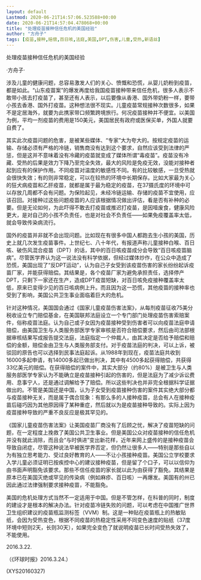 ```yaml
---
layout: default
Lastmod: 2020-06-21T14:57:06.523588+00:00
date: 2020-06-21T14:57:04.478068+00:00
title: "处理疫苗接种信任危机的美国经验"
author: "方舟子"
tags: [疫苗,接种,赔偿,百日咳,法庭,美国,DPT,伤害,儿童,受热,新语丝]
---
```


处理疫苗接种信任危机的美国经验

·方舟子·

涉及儿童的健康问题，总容易激发人们的关心、愤慨和恐慌，从婴儿奶粉到疫苗，都是如此。“山东疫苗案”的爆发再度给我国疫苗接种带来信任危机，很多人表示不敢带小孩去打疫苗了，甚至还有人表示，以后要像从香港、国外带奶粉一样，要带小孩去香港、国外打疫苗。这种想法很不现实。儿童疫苗常规接种次数很多，如果不是定居海外，就要为此携家带口频繁跨境旅行。何况疫苗接种并不便宜。以美国为例，平均一剂疫苗的费用是150美元，美国居民有政府或医保买单，外国人就要自费了。

其实此次疫苗问题的危害，是被某些媒体、“专家”大为夸大的。按规定疫苗的运输、存储必须有严格的冷链，销售商没有达到这个要求，自然应该受到法律的严惩，但是这并不意味着没有冷藏的疫苗就变成了媒体所谓“毒疫苗”。疫苗没有冷藏、受热的后果是效力下降乃至完全失效，最大的风险是免疫无效，没能对接种者起到应有的保护作用。不同疫苗对温度的敏感性不同。有的比较敏感，一旦受热就会很快失效；有的则非常稳定，可以在较热的环境中长期保存。比如大家最为关心的狂犬病疫苗和乙肝疫苗，就都是属于最为稳定的疫苗，在37摄氏度的环境中可以存放几周都不会有问题。为保险起见，未经冷链运输、存储的疫苗不宜使用，应该召回。对接种过这些问题疫苗的人应该根据情况做出评估，看是否有补种的必要。但是无论如何，为此吓得不敢去打疫苗或推迟打疫苗，是因噎废食，健康风险更大，是对自己的小孩不负责任，也是对社会不负责任——如果免疫覆盖率太低，就会导致传染病流行。

国外的疫苗并非就不会出现问题。比如现在有很多中国人都跑去生小孩的美国，历史上就几次发生疫苗事件。上世纪七、八十年代，有报道声称儿童接种白喉、百日咳、破伤风混合疫苗（DPT）的话，其中的百日咳疫苗成分会导致“百日咳疫苗脑病”。尽管医学界认为这一说法没有科学依据，但经过媒体炒作，在公众中造成了恐慌，美国出现了“反DPT运动”，认为自己子女受到该疫苗伤害的家长纷纷起诉疫苗厂家，并能获得赔偿。其结果是，各个疫苗厂家为避免承担责任，选择停产DPT，只剩下一家还在生产，造成DPT疫苗短缺，对百日咳免疫接种覆盖率太低，原来已变得少见的百日咳病例上升。而且因为这一恐慌，其他疫苗的接种率也受到了影响，美国公共卫生事业面临着巨大的危机。

针对这种情况，美国国会通过《国家儿童疫苗伤害法案》，从每剂疫苗征收75美分税收设立专门赔偿基金，在美国联邦法庭设立一个专门部门处理疫苗伤害索赔案件，俗称疫苗法庭。认为自己或子女因为疫苗接种受到伤害者可以向疫苗法庭申请赔偿，由美国卫生与人类服务部医学专家审核是否符合赔偿要求，然后由司法部根据审核结果写成报告提交法庭，法庭指定一个仲裁人，由其决定是否给予赔偿和赔偿的金额，赔偿金由卫生与人类服务部支付。对于疫苗法庭的判决，可以上诉，被驳回的原告也可以选择到民事法庭起诉。从1988年到现在，疫苗法庭共收到16000多起申请，有14000多起已做出判决，其中有4500多起获得赔偿，共获得33亿美元的赔偿。在获得赔偿的案件中，其实大部分（约80%）是被卫生与人类服务部医学专家认为不能确立是疫苗接种引起的伤害的，但是法庭为了减少诉讼费用、息事宁人，还是通过调解给予了赔偿。所以这些判决也并非完全根据科学证据做出的。不管是美国还是中国，认为子女受到疫苗接种伤害的案件其实绝大部分都与疫苗接种无关，而是属于偶合现象：有那么多的人接种疫苗，总会有人在接种疫苗后碰巧因为其他原因得了某种重症，然后就以为是疫苗接种导致的。实际上因为疫苗接种导致的严重不良反应是极其罕见的。

《国家儿童疫苗伤害法案》让美国疫苗厂商没有了后顾之忧，解决了疫苗短缺的问题，在一定程度上挽救了美国公共卫生事业。但是美国公众对疫苗接种的信任危机并没有就此消除，而且会“与时俱进”变出新花样，近年来网上盛传的是接种疫苗会导致自闭症，尽管这种说法早被医学界否定，但仍然让很多人——特别是那些自以为有独立思考能力、受过良好教育的人——不让小孩接种疫苗。美国公立学校要求入学儿童必须证明已按疾控中心的建议接种疫苗，但是留了个口子，可以以信仰为由书面声明豁免该要求。那些不信任疫苗的家长就以此为由获得了豁免。其结果是原本已在美国灭绝或罕见的传染病（例如麻疹、百日咳）一再爆发。美国有的州已因此通过法律强制要求接种疫苗，不能豁免。

美国的危机处理方式当然不一定适用于中国。但是不管怎样，在科普的同时，制度的建设才是根本的解决办法。针对疫苗冷链失败的问题，可以考虑在中国推广世界卫生组织建议的疫苗瓶监测标签（VVM）制。这是一种贴在疫苗瓶上的热敏贴纸，会因为受热变色，根据不同疫苗的热稳定性采用不同变色速度的贴纸（37度环境中短则2天，长则30天），如果完全变色了就说明疫苗已长时间受热失效了，不能使用。

2016.3.22.

（《环球时报》2016.3.24.）

(XYS20160327)

